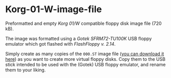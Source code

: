 # Korg-01-W-image-file

Preformatted and empty *Korg 01/W* compatible floppy disk image file (720 kB).

The image was formatted using a *Gotek SFRM72-TU100K* USB floppy emulator which got flashed with *FlashFloppy v. 2.14*.

Simply create as many copies of the `000.ST` image file ([you can download it here](https://github.com/m-lohmann/Korg-01-W-image-file/releases)\) as you want to create more virtual floppy disks. Copy them to the USB stick intended to be used with the (Gotek) USB floppy emulator, and rename them to your liking.
